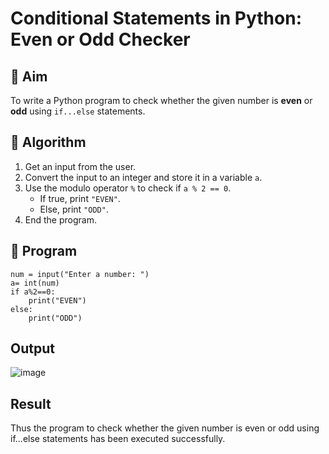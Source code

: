 # Conditional Statements in Python: Even or Odd Checker

## 🎯 Aim
To write a Python program to check whether the given number is **even** or **odd** using `if...else` statements.

## 🧠 Algorithm
1. Get an input from the user.
2. Convert the input to an integer and store it in a variable `a`.
3. Use the modulo operator `%` to check if `a % 2 == 0`.
   - If true, print `"EVEN"`.
   - Else, print `"ODD"`.
4. End the program.

## 🧾 Program
```
num = input("Enter a number: ")
a= int(num)
if a%2==0:
    print("EVEN")
else:
    print("ODD")
```
## Output
![image](https://github.com/user-attachments/assets/7a604444-bd31-482a-b2f1-bc501cd933ef)
## Result
Thus the program to check whether the given number is even or odd using if...else statements has been executed successfully.
